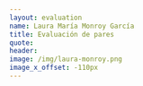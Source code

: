 ```yaml
---
layout: evaluation
name: Laura María Monroy García
title: Evaluación de pares
quote:
header:
image: /img/laura-monroy.png
image_x_offset: -110px
---
```

